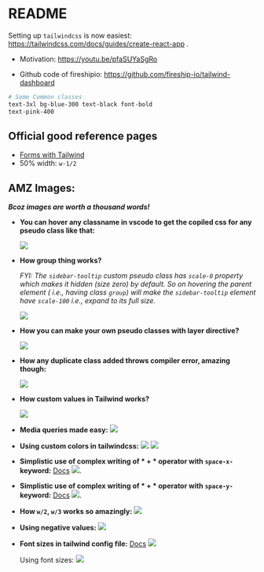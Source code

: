 # README

Setting up `tailwindcss` is now easiest: https://tailwindcss.com/docs/guides/create-react-app .

- Motivation: https://youtu.be/pfaSUYaSgRo

- Github code of fireshipio: https://github.com/fireship-io/tailwind-dashboard

```bash
# Some Common classes
text-3xl bg-blue-300 text-black font-bold
text-pink-400
```

## Official good reference pages

- [Forms with Tailwind](https://v1.tailwindcss.com/components/forms)
- 50% width: `w-1/2`

## AMZ Images:

**_Bcoz images are worth a thousand words!_**

- **You can hover any classname in vscode to get the copiled css for any pseudo class like that:**

  ![](./AMZ-hover.png)

- **How group thing works?**

  _FYI: The `sidebar-tooltip` custom pseudo class has `scale-0` property which makes it hidden (size zero) by default. So on hovering the parent element ( i.e., having class `group`) will make the `sidebar-tooltip` element have `scale-100` i.e., expand to its full size._

  ![](./AMZ-how-group-works-magic.png)

- **How you can make your own pseudo classes with layer directive?**

  ![](./AMZ-custom-classes-with-layer-directive.png)

- **How any duplicate class added throws compiler error, amazing though:**

  ![](./AMZ-duplicate-bg-error.png)

- **How custom values in Tailwind works?**

  ![](./AMZ-custom-values.png)

- **Media queries made easy:** ![](./AMZ-custom-screen-size-usages.png)

- **Using custom colors in tailwindcss:** ![](./AMZ-custom-colors-1.png) ![](./AMZ-custom-colors-2.png)

- **Simplistic use of complex writing of \* + \* operator with `space-x-` keyword:** [Docs](https://tailwindcss.com/docs/space) ![](./AMZ-star+star-application.png).

- **Simplistic use of complex writing of \* + \* operator with `space-y-` keyword:** [Docs](https://tailwindcss.com/docs/space) ![](./AMZ-star+star-application-y.png).

- **How `w/2`, `w/3` works so amazingly:** ![](./AMZ-w-slash-number-works-cool.png)

- **Using negative values:** ![](./AMZ-negative-magin-values.png)

- **Font sizes in tailwind config file:** [Docs](https://tailwindcss.com/docs/font-size#providing-a-default-line-height) ![](./AMZ-font-sizes-in-config-file.png)

	Using font sizes: ![](./AMZ-using-font-sizes.png)

